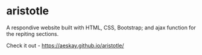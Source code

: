 # aristotle

A respondive website built with HTML, CSS, Bootstrap; and ajax function for the repiting sections.

Check it out - https://aeskay.github.io/aristotle/
